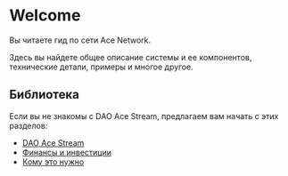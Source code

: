 # Welcome

Вы читаете гид по сети Ace Network.

Здесь вы найдете общее описание системы и ее компонентов, технические детали, примеры и многое другое.

## Библиотека

Если вы не знакомы с DAO Ace Stream, предлагаем вам начать с этих разделов:

- [DAO Ace Stream][1]
- [Финансы и инвестиции][2]
- [Кому это нужно][3]

[1]: library/dao-acestream.md
[2]: library/finances.md
[3]: library/usage.md
